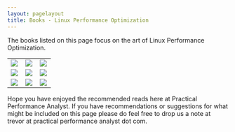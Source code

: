 ```yaml
---
layout: pagelayout
title: Books - Linux Performance Optimization
---
```


The books listed on this page focus on the art of Linux Performance Optimization. 

<table>
<tr>
<td>
<a target="_blank"  href="https://www.amazon.com/gp/product/0131486829/ref=as_li_tl?ie=UTF8&camp=1789&creative=9325&creativeASIN=0131486829&linkCode=as2&tag=practperfoana-20&linkId=fbecf52e382ff28eddf1caef87239334"><img border="0" src="//ws-na.amazon-adsystem.com/widgets/q?_encoding=UTF8&MarketPlace=US&ASIN=0131486829&ServiceVersion=20070822&ID=AsinImage&WS=1&Format=_SL250_&tag=practperfoana-20" ></a><img src="//ir-na.amazon-adsystem.com/e/ir?t=practperfoana-20&l=am2&o=1&a=0131486829" width="1" height="1" border="0" alt="" style="border:none !important; margin:0px !important;" />
</td>
<td>
<a target="_blank"  href="https://www.amazon.com/gp/product/0131492470/ref=as_li_tl?ie=UTF8&camp=1789&creative=9325&creativeASIN=0131492470&linkCode=as2&tag=practperfoana-20&linkId=863909b3c6f5ff55c0fe770371a0e51d"><img border="0" src="//ws-na.amazon-adsystem.com/widgets/q?_encoding=UTF8&MarketPlace=US&ASIN=0131492470&ServiceVersion=20070822&ID=AsinImage&WS=1&Format=_SL250_&tag=practperfoana-20" ></a><img src="//ir-na.amazon-adsystem.com/e/ir?t=practperfoana-20&l=am2&o=1&a=0131492470" width="1" height="1" border="0" alt="" style="border:none !important; margin:0px !important;" />
</td>
<td>
<a target="_blank"  href="https://www.amazon.com/gp/product/0134277554/ref=as_li_tl?ie=UTF8&camp=1789&creative=9325&creativeASIN=0134277554&linkCode=as2&tag=practperfoana-20&linkId=45cc5f15da2826e3331b9b1d546aa728"><img border="0" src="//ws-na.amazon-adsystem.com/widgets/q?_encoding=UTF8&MarketPlace=US&ASIN=0134277554&ServiceVersion=20070822&ID=AsinImage&WS=1&Format=_SL250_&tag=practperfoana-20" ></a><img src="//ir-na.amazon-adsystem.com/e/ir?t=practperfoana-20&l=am2&o=1&a=0134277554" width="1" height="1" border="0" alt="" style="border:none !important; margin:0px !important;" />
</td>
</tr>

<tr>
<td>
<a target="_blank"  href="https://www.amazon.com/gp/product/013144753X/ref=as_li_tl?ie=UTF8&camp=1789&creative=9325&creativeASIN=013144753X&linkCode=as2&tag=practperfoana-20&linkId=e71581bec3481fcf6d3b347d031f7381"><img border="0" src="//ws-na.amazon-adsystem.com/widgets/q?_encoding=UTF8&MarketPlace=US&ASIN=013144753X&ServiceVersion=20070822&ID=AsinImage&WS=1&Format=_SL250_&tag=practperfoana-20" ></a><img src="//ir-na.amazon-adsystem.com/e/ir?t=practperfoana-20&l=am2&o=1&a=013144753X" width="1" height="1" border="0" alt="" style="border:none !important; margin:0px !important;" />
</td>
<td>
<a target="_blank"  href="https://www.amazon.com/gp/product/B00U7E00H2/ref=as_li_tl?ie=UTF8&camp=1789&creative=9325&creativeASIN=B00U7E00H2&linkCode=as2&tag=practperfoana-20&linkId=8bcca563c5563c14bbab2b4cf9c22145"><img border="0" src="//ws-na.amazon-adsystem.com/widgets/q?_encoding=UTF8&MarketPlace=US&ASIN=B00U7E00H2&ServiceVersion=20070822&ID=AsinImage&WS=1&Format=_SL250_&tag=practperfoana-20" ></a><img src="//ir-na.amazon-adsystem.com/e/ir?t=practperfoana-20&l=am2&o=1&a=B00U7E00H2" width="1" height="1" border="0" alt="" style="border:none !important; margin:0px !important;" />
</td>
<td>
<a target="_blank"  href="https://www.amazon.com/gp/product/0133390098/ref=as_li_tl?ie=UTF8&camp=1789&creative=9325&creativeASIN=0133390098&linkCode=as2&tag=practperfoana-20&linkId=2f090530e98e28f92cf6f2c3a0a20462"><img border="0" src="//ws-na.amazon-adsystem.com/widgets/q?_encoding=UTF8&MarketPlace=US&ASIN=0133390098&ServiceVersion=20070822&ID=AsinImage&WS=1&Format=_SL250_&tag=practperfoana-20" ></a><img src="//ir-na.amazon-adsystem.com/e/ir?t=practperfoana-20&l=am2&o=1&a=0133390098" width="1" height="1" border="0" alt="" style="border:none !important; margin:0px !important;" />
</td>
</tr>

<tr>
<td>
<a target="_blank"  href="https://www.amazon.com/gp/product/B01BC54SSG/ref=as_li_tl?ie=UTF8&camp=1789&creative=9325&creativeASIN=B01BC54SSG&linkCode=as2&tag=practperfoana-20&linkId=b40aab25161e676c522ffdcae70eccab"><img border="0" src="//ws-na.amazon-adsystem.com/widgets/q?_encoding=UTF8&MarketPlace=US&ASIN=B01BC54SSG&ServiceVersion=20070822&ID=AsinImage&WS=1&Format=_SL250_&tag=practperfoana-20" ></a><img src="//ir-na.amazon-adsystem.com/e/ir?t=practperfoana-20&l=am2&o=1&a=B01BC54SSG" width="1" height="1" border="0" alt="" style="border:none !important; margin:0px !important;" />
</td>
<td>
<a target="_blank"  href="https://www.amazon.com/gp/product/0672320819/ref=as_li_tl?ie=UTF8&camp=1789&creative=9325&creativeASIN=0672320819&linkCode=as2&tag=practperfoana-20&linkId=4f9bdaffbdff33d55d5755bb254e14ff"><img border="0" src="//ws-na.amazon-adsystem.com/widgets/q?_encoding=UTF8&MarketPlace=US&ASIN=0672320819&ServiceVersion=20070822&ID=AsinImage&WS=1&Format=_SL250_&tag=practperfoana-20" ></a><img src="//ir-na.amazon-adsystem.com/e/ir?t=practperfoana-20&l=am2&o=1&a=0672320819" width="1" height="1" border="0" alt="" style="border:none !important; margin:0px !important;" />
</td>
<td>
<a target="_blank"  href="https://www.amazon.com/gp/product/0134277554/ref=as_li_tl?ie=UTF8&camp=1789&creative=9325&creativeASIN=0134277554&linkCode=as2&tag=practperfoana-20&linkId=45cc5f15da2826e3331b9b1d546aa728"><img border="0" src="//ws-na.amazon-adsystem.com/widgets/q?_encoding=UTF8&MarketPlace=US&ASIN=0134277554&ServiceVersion=20070822&ID=AsinImage&WS=1&Format=_SL250_&tag=practperfoana-20" ></a><img src="//ir-na.amazon-adsystem.com/e/ir?t=practperfoana-20&l=am2&o=1&a=0134277554" width="1" height="1" border="0" alt="" style="border:none !important; margin:0px !important;" />
</td>
</tr>

</table>


Hope you have enjoyed the recommended reads here at Practical Performance Analyst. If you have recommendations or suggestions for what might be included on this page please do feel free to drop us a note at trevor at practical performance analyst dot com.
